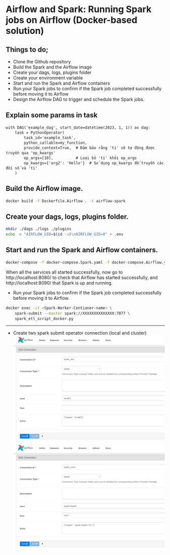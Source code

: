 # Airflow and Spark: Running Spark jobs on Airflow (Docker-based solution)
## Things to do;

*  Clone the Github repository 
*  Build the Spark and the Airflow image
*  Create your dags, logs, plugins folder
*  Create your environment variable
*  Start and run the Spark and Airflow containers 
*  Run your Spark jobs to confirm if the Spark job completed successfully before moving it to Airflow 
*  Design the Airflow DAG to trigger and schedule the Spark jobs.

## Explain some params in task
```
with DAG('example_dag', start_date=datetime(2023, 1, 1)) as dag:
    task = PythonOperator(
        task_id='example_task',
        python_callable=my_function,
        provide_context=True,  # Đảm bảo rằng 'ti' sẽ tự động được truyền qua 'op_kwargs'
        op_args=[10],          # Loại bỏ 'ti' khỏi op_args
        op_kwargs={'arg2': 'Hello'}  # Sử dụng op_kwargs để truyền các đối số và 'ti'
    )
```
## Build the Airflow image.
```bash
docker build -f Dockerfile.Airflow . -t airflow-spark
```

## Create your dags, logs, plugins folder.
```bash
mkdir ./dags ./logs ./plugins
echo -e "AIRFLOW_UID=$(id -u)\nAIRFLOW_GID=0" > .env
```

## Start and run the Spark and Airflow containers.
```bash
docker-compose -f docker-compose.Spark.yaml -f docker-compose.Airflow.yaml up -d
```
When all the services all started successfully, now go to http://localhost:8080/ to check that Airflow has started successfully, and http://localhost:8090/ that Spark is up and running. 


* Run your Spark jobs to confirm if the Spark job completed successfully before moving it to Airflow.

```bash
docker exec -it <Spark-Worker-Contianer-name> \
    spark-submit --master spark://XXXXXXXXXXXXXX:7077 \
    spark_etl_script_docker.py
```
---
- Create two spark submit operator connection (local and cluster)
![Alt text](./images/image.png)
![Alt text](./images/spark-cluster-connection.png)